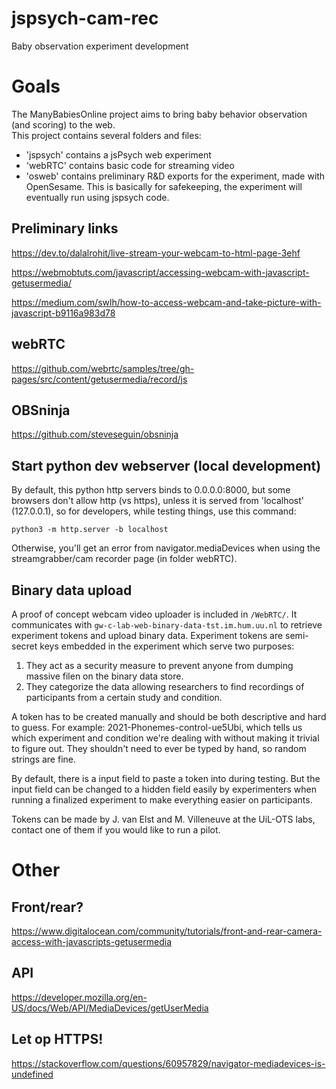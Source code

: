 # jspsych-cam-rec
Baby observation experiment development

# Goals
The ManyBabiesOnline project aims to bring baby behavior observation (and scoring) to the web.  
This project contains several folders and files:

- 'jspsych' contains a jsPsych web experiment
- 'webRTC' contains basic code for streaming video
- 'osweb' contains preliminary R&D exports for the experiment, made with OpenSesame. This is basically for safekeeping, the experiment will eventually run using jspsych code. 


## Preliminary links

https://dev.to/dalalrohit/live-stream-your-webcam-to-html-page-3ehf

https://webmobtuts.com/javascript/accessing-webcam-with-javascript-getusermedia/

https://medium.com/swlh/how-to-access-webcam-and-take-picture-with-javascript-b9116a983d78

## webRTC 
https://github.com/webrtc/samples/tree/gh-pages/src/content/getusermedia/record/js

## OBSninja
https://github.com/steveseguin/obsninja

## Start python dev webserver (local development)

By default, this python http servers binds to 0.0.0.0:8000, but some browsers don't allow http (vs https), unless it is served from 'localhost' (127.0.0.1), so for developers, while testing things, use this command:
```
python3 -m http.server -b localhost 
```
Otherwise, you'll get an error from  navigator.mediaDevices when using the streamgrabber/cam recorder page (in folder webRTC).

## Binary data upload

A proof of concept webcam video uploader is included in `/WebRTC/`. It communicates with `gw-c-lab-web-binary-data-tst.im.hum.uu.nl` to retrieve experiment tokens and upload binary data. Experiment tokens are semi-secret keys embedded in the experiment which serve two purposes:

1. They act as a security measure to prevent anyone from dumping massive filen on the binary data store.
2. They categorize the data allowing researchers to find recordings of participants from a certain study and condition.

A token has to be created manually and should be both descriptive and hard to guess. For example: 2021-Phonemes-control-ue5Ubi, which tells us which experiment and condition we're dealing with without making it trivial to figure out. They shouldn't need to ever be typed by hand, so random strings are fine.

By default, there is a input field to paste a token into during testing. But the input field can be changed to a hidden field easily by experimenters when running a finalized experiment to make everything easier on participants.

Tokens can be made by J. van Elst and M. Villeneuve at the UiL-OTS labs, contact one of them if you would like to run a pilot.

# Other

## Front/rear?
https://www.digitalocean.com/community/tutorials/front-and-rear-camera-access-with-javascripts-getusermedia

## API
https://developer.mozilla.org/en-US/docs/Web/API/MediaDevices/getUserMedia

## Let op HTTPS!
https://stackoverflow.com/questions/60957829/navigator-mediadevices-is-undefined

